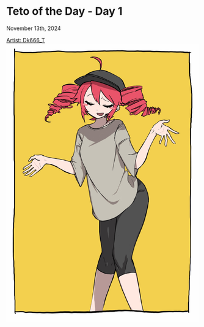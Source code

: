 # Teto of the Day - Day 1
<div class="post-date">November 13th, 2024</div>

[Artist: Dk666_T](https://x.com/Dk666_T/status/1856141746566209853/photo/1)
![Kasane Teto Art](/totd/DAY_1.jpg)